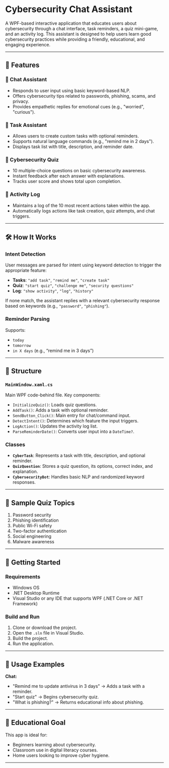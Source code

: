 # Cybersecurity Chat Assistant

A WPF-based interactive application that educates users about cybersecurity through a chat interface, task reminders, a quiz mini-game, and an activity log. This assistant is designed to help users learn good cybersecurity practices while providing a friendly, educational, and engaging experience.

---

## 🧠 Features

### 💬 Chat Assistant
- Responds to user input using basic keyword-based NLP.
- Offers cybersecurity tips related to passwords, phishing, scams, and privacy.
- Provides empathetic replies for emotional cues (e.g., "worried", "curious").

### 📝 Task Assistant
- Allows users to create custom tasks with optional reminders.
- Supports natural language commands (e.g., "remind me in 2 days").
- Displays task list with title, description, and reminder date.

### 🎯 Cybersecurity Quiz
- 10 multiple-choice questions on basic cybersecurity awareness.
- Instant feedback after each answer with explanations.
- Tracks user score and shows total upon completion.

### 📜 Activity Log
- Maintains a log of the 10 most recent actions taken within the app.
- Automatically logs actions like task creation, quiz attempts, and chat triggers.

---

## 🛠️ How It Works

### Intent Detection
User messages are parsed for intent using keyword detection to trigger the appropriate feature:

- **Tasks**: `"add task"`, `"remind me"`, `"create task"`
- **Quiz**: `"start quiz"`, `"challenge me"`, `"security questions"`
- **Log**: `"show activity"`, `"log"`, `"history"`

If none match, the assistant replies with a relevant cybersecurity response based on keywords (e.g., `"password"`, `"phishing"`).

### Reminder Parsing
Supports:
- `today`
- `tomorrow`
- `in X days` (e.g., “remind me in 3 days”)

---

## 🧩 Structure

### `MainWindow.xaml.cs`
Main WPF code-behind file. Key components:
- `InitializeQuiz()`: Loads quiz questions.
- `AddTask()`: Adds a task with optional reminder.
- `SendButton_Click()`: Main entry for chat/command input.
- `DetectIntent()`: Determines which feature the input triggers.
- `LogAction()`: Updates the activity log list.
- `ParseReminderDate()`: Converts user input into a `DateTime?`.

### Classes
- **`CyberTask`**: Represents a task with title, description, and optional reminder.
- **`QuizQuestion`**: Stores a quiz question, its options, correct index, and explanation.
- **`CybersecurityBot`**: Handles basic NLP and randomized keyword responses.

---

## 🧪 Sample Quiz Topics

1. Password security
2. Phishing identification
3. Public Wi-Fi safety
4. Two-factor authentication
5. Social engineering
6. Malware awareness

---

## 🚀 Getting Started

### Requirements
- Windows OS
- .NET Desktop Runtime
- Visual Studio or any IDE that supports WPF (.NET Core or .NET Framework)

### Build and Run
1. Clone or download the project.
2. Open the `.sln` file in Visual Studio.
3. Build the project.
4. Run the application.

---

## 📌 Usage Examples

**Chat:**  
- "Remind me to update antivirus in 3 days" → Adds a task with a reminder.  
- "Start quiz" → Begins cybersecurity quiz.  
- "What is phishing?" → Returns educational info about phishing.

---

## 🔐 Educational Goal

This app is ideal for:
- Beginners learning about cybersecurity.
- Classroom use in digital literacy courses.
- Home users looking to improve cyber hygiene.

---


